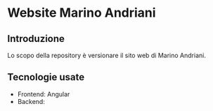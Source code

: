 # Website Marino Andriani
## Introduzione
Lo scopo della repository è versionare il sito web di Marino Andriani.

## Tecnologie usate
- Frontend: Angular
- Backend:
